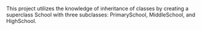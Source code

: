 This project utilizes the knowledge of inheritance of classes by creating a superclass School with three subclasses: PrimarySchool, MiddleSchool, and HighSchool.
